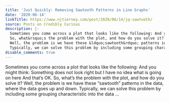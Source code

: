 ```yaml
---
title: 'Just Quickly: Removing Sawtooth Patterns in Line Graphs'
date: '2020-06-14'
linkTitle: https://www.njtierney.com/post/2020/06/14/jq-sawtooth/
source: Posts on Credibly Curious
description: |-
  Sometimes you come across a plot that looks like the following: And you might think: Something does not look right but I have no idea what is going on here And that&rsquo;s OK.
  So, what&rsquo;s the problem with the plot, and how do you solve it?
  Well, the problem is we have these &ldquo;sawtooth&rdquo; patterns in the data, where the data goes up and down.
  Typically, we can solve this problem by including some grouping characteristic into the data ...
disable_comments: true
---
```

Sometimes you come across a plot that looks like the following: And you might think: Something does not look right but I have no idea what is going on here And that&rsquo;s OK.
So, what&rsquo;s the problem with the plot, and how do you solve it?
Well, the problem is we have these &ldquo;sawtooth&rdquo; patterns in the data, where the data goes up and down.
Typically, we can solve this problem by including some grouping characteristic into the data ...